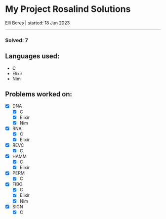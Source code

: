 # My Project Rosalind Solutions

Elli Beres | 
started: 18 Jun 2023

---

### Solved: 7

## Languages used:

- C
- Elixir
- Nim

## Problems worked on:

- [x] DNA
    - [x] C
    - [x] Elixir
    - [x] Nim
- [x] RNA
    - [x] C
    - [x] Elixir
- [x] REVC
    - [x] C
- [x] HAMM
    - [x] C
    - [x] Elixir
- [x] PERM
    - [x] C
- [x] FIBO
    - [x] C
    - [x] Elixir
    - [x] Nim
- [x] SIGN
    - [x] C
